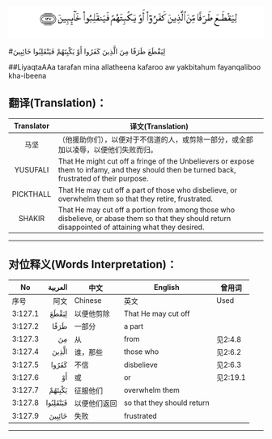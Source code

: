 ![003:127](images/003_127.gif)

#لِيَقْطَعَ طَرَفًا مِنَ الَّذِينَ كَفَرُوا أَوْ يَكْبِتَهُمْ فَيَنْقَلِبُوا خَائِبِينَ 

##LiyaqtaAAa tarafan mina allatheena kafaroo aw yakbitahum fayanqaliboo kha-ibeena 

## 翻译(Translation)：

| Translator | 译文(Translation)                                            |
| :--------: | ------------------------------------------------------------ |
|    马坚    | （他援助你们），以便对于不信道的人，或剪除一部分，或全部加以凌辱，以便他们失败而归。 |
|  YUSUFALI  | That He might cut off a fringe of the Unbelievers or expose them to infamy, and they should then be turned back, frustrated of their purpose. |
| PICKTHALL  | That He may cut off a part of those who disbelieve, or overwhelm them so that they retire, frustrated. |
|   SHAKIR   | That He may cut off a portion from among those who disbelieve, or abase them so that they should return disappointed of attaining what they desired. |

---

## 对位释义(Words Interpretation)：

| No   | العربية | 中文    | English | 曾用词 |
| ---- | ------: | ------- | ------- | ------ |
| 序号 |    阿文 | Chinese | 英文    | Used   |
| 3:127.1 | لِيَقْطَعَ    | 以便他剪除   | That He may cut off        |          |
| 3:127.2 | طَرَفًا     | 一部分       | a part                     |          |
| 3:127.3 | مِنَ       | 从           | from                       | 见2:4.8  |
| 3:127.4 | الَّذِينَ    | 谁，那些     | those who                  | 见2:6.2  |
| 3:127.5 | كَفَرُوا    | 不信         | disbelieve                 | 见2:6.3  |
| 3:127.6 | أَوْ       | 或           | or                         | 见2:19.1 |
| 3:127.7 | يَكْبِتَهُمْ   | 征服他们     | overwhelm them             |          |
| 3:127.8 | فَيَنْقَلِبُوا | 以便他们返回 | so that they should return |          |
| 3:127.9 | خَائِبِينَ   | 失败         | frustrated                 |          |

---
